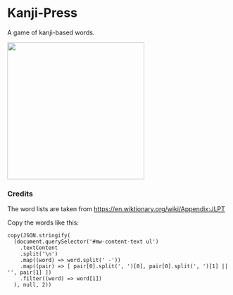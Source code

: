# Kanji-Press

A game of kanji-based words.

<img width="311" src="https://cloud.githubusercontent.com/assets/381895/21077171/922f71c4-bf42-11e6-81a3-0ac6e5684e2c.png">

### Credits
The word lists are taken from https://en.wiktionary.org/wiki/Appendix:JLPT

Copy the words like this:

```
copy(JSON.stringify(
  (document.querySelector('#mw-content-text ul')
    .textContent
    .split('\n')
    .map((word) => word.split(' -'))
    .map((pair) => [ pair[0].split(', ')[0], pair[0].split(', ')[1] || '', pair[1] ])
    .filter((word) => word[1])
  ), null, 2))
```
